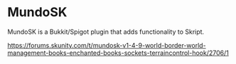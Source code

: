 # MundoSK

MundoSK is a Bukkit/Spigot plugin that adds functionality to Skript.

https://forums.skunity.com/t/mundosk-v1-4-9-world-border-world-management-books-enchanted-books-sockets-terraincontrol-hook/2706/1
